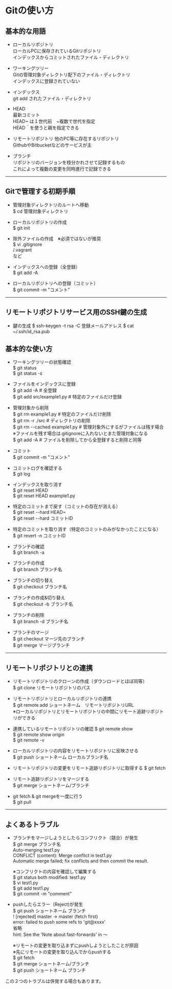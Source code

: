 # Gitの使い方

## 基本的な用語 
- ローカルリポジトリ  
 ローカルPCに保存されているGitリポジトリ  
 インデックスからコミットされたファイル・ディレクトリ
 
- ワーキングツリー  
Gitの管理対象ディレクトリ配下のファイル・ディレクトリ  
インデックスに登録されていない

- インデックス  
 git add されたファイル・ディレクトリ

- HEAD  
 最新コミット  
 HEAD~ は１世代前　~複数で世代を指定  
 HEAD＾を使うと親を指定できる

- リモートリポジトリ
 他のPC等に存在するリポジトリ  
 GithubやBitbucketなどのサービスが主

- ブランチ  
 リポジトリのバージョンを枝分かれさせて記録するもの  
 これによって複数の変更を同時進行で記録できる

---

## Gitで管理する初期手順  

- 管理対象ディレクトリのルートへ移動  
 $ cd 管理対象ディレクトリ

- ローカルリポジトリの作成  
 $ git init

- 除外ファイルの作成　※必須ではないが推奨  
 $ vi .gitignore  
   /.vagrant  
   など

- インデックスへの登録（全登録）  
 $ git add -A

- ローカルリポジトリへの登録（コミット）  
 $ git commit -m "コメント"

---
## リモートリポジトリサービス用のSSH鍵の生成

- 鍵の生成
 $ ssh-keygen -t rsa -C 登録メールアドレス
 $ cat ~/.ssh/id_rsa.pub


## 基本的な使い方 

- ワーキングツリーの状態確認  
 $ git status  
 $ git status -s

- ファイルをインデックスに登録  
 $ git add -A			        	# 全登録    
 $ git add src/example1.py	# 特定のファイルだけ登録

- 管理対象から削除  
 $ git rm example1.py			# 特定のファイルだけ削除  
 $ git rm -r ./src				# ディレクトリの削除  
 $ git rm --cached example1.py	# 管理対象外にするがファイルは残す場合  
 ※ファイルを残す場合は.gitignoreに入れないとまた管理対象になる  
 $ git add -A 					# ファイルを削除してから全登録すると削除と同等

- コミット  
 $ git commit -m "コメント"
 
- コミットログを確認する  
 $ git log

- インデックスを取り消す  
 $ git reset HEAD  
 $ git reset HEAD example1.py
 
- 特定のコミットまで戻す（コミットの存在が消える）  
 $ git reset --hard HEAD~  
 $ git reset --hard コミットID

- 特定のコミットを取り消す（特定のコミットのみがなかったことになる）  
 $ git revert -n コミットID

- ブランチの確認  
 $ git branch -a

- ブランチの作成  
 $ git branch ブランチ名

- ブランチの切り替え  
 $ git checkout ブランチ名

- ブランチの作成&切り替え  
 $ git checkout -b ブランチ名

- ブランチの削除  
 $ git branch -d ブランチ名

- ブランチのマージ  
 $ git checkout マージ先のブランチ  
 $ git merge マージブランチ

---

## リモートリポジトリとの連携    

- リモートリポジトリのクローンの作成（ダウンロードとほぼ同等）  
 $ git clone リモートリポジトリのパス

- リモートリポジトリとローカルリポジトリの連携  
 $ git remote add ショートネーム　リモートリポジトリURL  
  ※ローカルリポジトリとリモートリポジトリの中間にリモート追跡リポジトリができる

- 連携しているリモートリポジトリの確認
 $ git remote show  
 $ git remote show origin  
 $ git remote -v

- ローカルリポジトリの内容をリモートリポジトリに反映させる  
 $ git push ショートネーム ローカルブランチ名

- リモートリポジトリの変更をリモート追跡リポジトリに取得する
 $ git fetch

- リモート追跡リポジトリをマージする  
 $ git merge ショートネーム/ブランチ

- git fetch & git mergeを一度に行う  
 $ git pull 

  
---

## よくあるトラブル  

- ブランチをマージしようとしたらコンフリクト（競合）が発生  
  $ git merge ブランチ名  
    Auto-merging test1.py  
    CONFLICT (content): Merge conflict in test1.py  
    Automatic merge failed; fix conflicts and then commit the result.    
  
  ※コンフリクトの内容を確認して編集する  
  $ git status
    both modified:      test1.py  
  $ vi test1.py  
  $ git add test1.py  
  $ git commit -m "comment"

- pushしたらエラー（Reject)が発生  
  $ git push ショートネーム ブランチ  
   ! [rejected]        master -> master (fetch first)  
    error: failed to push some refs to 'git@xxxx'  
    省略  
    hint: See the 'Note about fast-forwards' in ～  
  
  ※リモートの変更を取り込まずにpushしようとしたことが原因  
  ※先にリモートの変更を取り込んでからpushする  
  $ git fetch  
  $ git merge ショートネーム/ブランチ  
  $ git push ショートネーム ブランチ  

この２つのトラブルは併発する場合もあります。